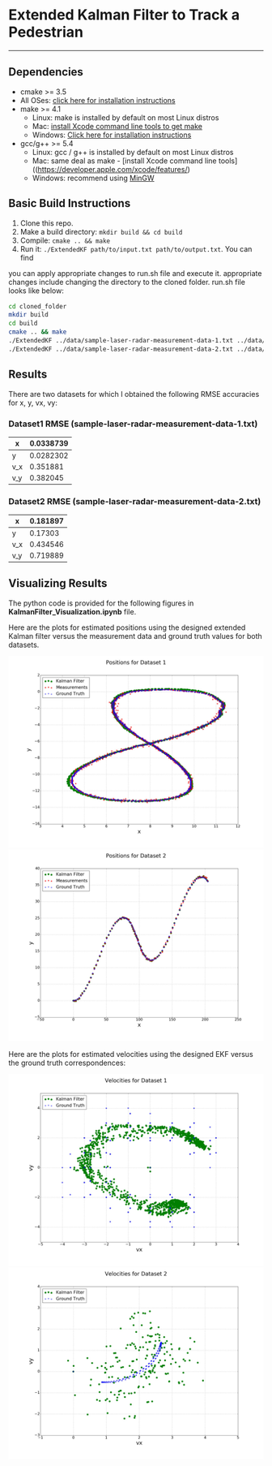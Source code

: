 # Extended Kalman Filter to Track a Pedestrian
---
[//]: # (Image References)

[image1]: ./Dataset1.jpg "Dataset1"
[image2]: ./Dataset2.jpg "Dataset2"
[image3]: ./Velocity_Dataset1.jpg "Velocity_Dataset1"
[image4]: ./Velocity_Dataset2.jpg "Velocity_Dataset2"

## Dependencies

* cmake >= 3.5
 * All OSes: [click here for installation instructions](https://cmake.org/install/)
* make >= 4.1
  * Linux: make is installed by default on most Linux distros
  * Mac: [install Xcode command line tools to get make](https://developer.apple.com/xcode/features/)
  * Windows: [Click here for installation instructions](http://gnuwin32.sourceforge.net/packages/make.htm)
* gcc/g++ >= 5.4
  * Linux: gcc / g++ is installed by default on most Linux distros
  * Mac: same deal as make - [install Xcode command line tools]((https://developer.apple.com/xcode/features/)
  * Windows: recommend using [MinGW](http://www.mingw.org/)

## Basic Build Instructions

1. Clone this repo.
2. Make a build directory: `mkdir build && cd build`
3. Compile: `cmake .. && make`
4. Run it: `./ExtendedKF path/to/input.txt path/to/output.txt`. You can find

you can apply appropriate changes to run.sh file and execute it. appropriate changes include changing the directory to the cloned folder. run.sh file looks like below:
```bash
cd cloned_folder
mkdir build
cd build
cmake .. && make
./ExtendedKF ../data/sample-laser-radar-measurement-data-1.txt ../data/sample-laser-radar-measurement-data-1.out
./ExtendedKF ../data/sample-laser-radar-measurement-data-2.txt ../data/sample-laser-radar-measurement-data-2.out
```

## Results
There are two datasets for which I obtained the following RMSE accuracies for x, y, vx, vy:

### Dataset1 RMSE (sample-laser-radar-measurement-data-1.txt)
| x   | 0.0338739 |
|-----|-----------|
| y   | 0.0282302 |
| v_x | 0.351881  |
| v_y | 0.382045  |

### Dataset2 RMSE (sample-laser-radar-measurement-data-2.txt)
| x   | 0.181897 |
|-----|----------|
| y   | 0.17303  |
| v_x | 0.434546 |
| v_y | 0.719889 |

## Visualizing Results
The python code is provided for the following figures in **KalmanFilter_Visualization.ipynb** file.

Here are the plots for estimated positions using the designed extended Kalman filter versus the measurement data and ground truth values for both datasets.

![alt text][image1]
![alt text][image2]

Here are the plots for estimated velocities using the designed EKF versus the ground truth correspondences:

![alt text][image3]
![alt text][image4]
